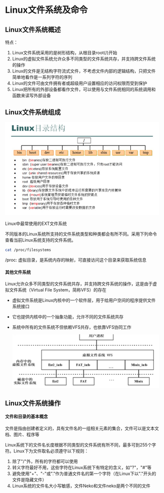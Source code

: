 # Linux文件系统及命令

## Linux文件系统概述

特点：

1. Linux文件系统采用的是树形结构，从根目录root(/)开始
2. Linux的虚拟文件系统允许众多不同类型的文件系统共存，并支持跨文件系统的操作
3. Linux的文件是无结构字符流式文件，不考虑文件内部的逻辑结构，只把文件简单地看作是一系列字符的序列
4. Linux的文件可由文件拥有者或超级用户设置相应的访问权限而受到保护
5. Linux把所有的外部设备都看作文件，可以使用与文件系统相同的系统调用和函数来读写外部设备

## Linux文件系统组成

![file](./Cmd/file.jpg)

Linux中最常使用的EXT文件系统

不同版本的Linux系统所支持的文件系统类型和种类都会有所不同。采用下列命令查看当前Linux系统支持的文件系统。

```bash
cat /proc/filesystems
```

/proc: 虚拟目录，是系统内存的映射，可直接访问这个目录来获取系统信息

#### 其他文件系统

Linux允许众多不同类型的文件系统共存，并支持跨文件系统的操作，这是由于虚拟文件系统（Virtual File System，简称VFS）的存在

- 虚拟文件系统是Linux内核中的一个软件层，用于给用户空间的程序提供文件系统接口

- 它也提供内核中的一个抽象功能，允许不同的文件系统共存

- 系统中所有的文件系统不但依赖VFS共存，也依靠VFS协同工作

  ![vfs](./Cmd/vfs.png)

## Linux文件系统操作

#### 文件和目录的基本概念

文件是指由创建者定义的，具有文件名的一组相关元素的集合，文件可以是文本文档、图片、程序等

Linux系统下的文件名长度根据不同类型的文件系统有所不同，最多可到255个字符。Linux下为文件取名必须遵守以下规则：

1. 除了"/"外，所有的字符都可以使用
2. 转义字符最好不用，这些字符在Linux系统下有特定的含义，如"?"，"#"等
3. 避免使用"+"、"-"或"."作为普通文件名的第一个字符（在Linux下以"."开头的文件是隐藏文件）
4. Linux系统的文件名大小写敏感，文件Neko和文件neko是两个不同的文件

